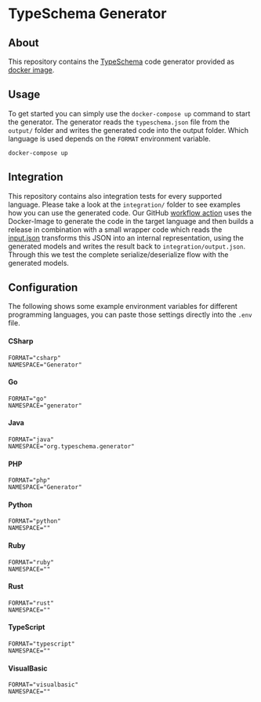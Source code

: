 # TypeSchema Generator

## About

This repository contains the [TypeSchema](https://typeschema.org/) code generator provided as [docker image](https://hub.docker.com/repository/docker/fusio/typeschema-generator).

## Usage

To get started you can simply use the `docker-compose up` command to start the generator. The generator reads the
`typeschema.json` file from the `output/` folder and writes the generated code into the output folder. Which language
is used depends on the `FORMAT` environment variable.

```
docker-compose up
```

## Integration

This repository contains also integration tests for every supported language. Please take a look at the `integration/`
folder to see examples how you can use the generated code. Our GitHub [workflow action](.github/workflows/integration.yml)
uses the Docker-Image to generate the code in the target language and then builds a release in combination with a small
wrapper code which reads the [input.json](integration/input.json) transforms this JSON into an internal representation,
using the generated models and writes the result back to `integration/output.json`. Through this we test the complete
serialize/deserialize flow with the generated models.

## Configuration

The following shows some example environment variables for different programming languages, you can paste those settings
directly into the `.env` file.

#### CSharp

```
FORMAT="csharp"
NAMESPACE="Generator"
```

#### Go

```
FORMAT="go"
NAMESPACE="generator"
```

#### Java

```
FORMAT="java"
NAMESPACE="org.typeschema.generator"
```

#### PHP

```
FORMAT="php"
NAMESPACE="Generator"
```

#### Python

```
FORMAT="python"
NAMESPACE=""
```

#### Ruby

```
FORMAT="ruby"
NAMESPACE=""
```

#### Rust

```
FORMAT="rust"
NAMESPACE=""
```

#### TypeScript

```
FORMAT="typescript"
NAMESPACE=""
```

#### VisualBasic

```
FORMAT="visualbasic"
NAMESPACE=""
```



